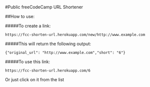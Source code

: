 #Public freeCodeCamp URL Shortener

##How to use:

#####To create a link:
```
https://fcc-shorten-url.herokuapp.com/new/http://www.example.com
```

#####This will return the following output:
```
{"original_url": "http://www.example.com","short": "6"}
```

#####To use this link:
```
https://fcc-shorten-url.herokuapp.com/6
```
Or just click on it from the list
